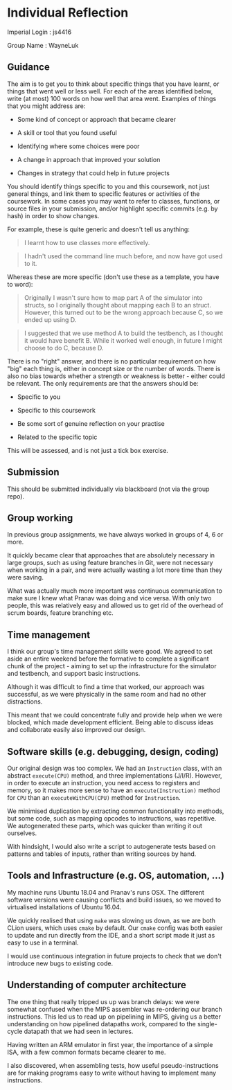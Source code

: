 Individual Reflection
=====================

Imperial Login : js4416

Group Name : WayneLuk

Guidance
--------

The aim is to get you to think about specific things that you
have learnt, or things that went well or less well. For each
of the areas identified below, write (at most) 100 words on how
well that area went. Examples of things that you might address
are:

- Some kind of concept or approach that became clearer

- A skill or tool that you found useful

- Identifying where some choices were poor

- A change in approach that improved your solution

- Changes in strategy that could help in future projects



You should identify things specific to you and this coursework,
not just general things, and link them to specific features or
activities of the coursework. In some cases you may want to refer
to classes, functions, or source files in your submission,
and/or highlight specific commits (e.g. by hash) in order to
show changes.

For example, these is quite generic and doesn't tell us anything:

> I learnt how to use classes more effectively.

> I hadn't used the command line much before, and now have got used to it.

Whereas these are more specific (don't use these as a template, you
have to word):

> Originally I wasn't sure how to map part A of the simulator into
> structs, so I originally thought about mapping each B to an
> struct. However, this turned out to be the wrong approach
> because C, so we ended up using D.

> I suggested that we use method A to build the testbench, as I
> thought it would have benefit B. While it worked well enough,
> in future I might choose to do C, because D.

There is no "right" answer, and there is no particular
requirement on how "big" each thing is, either in concept
size or the number of words. There is also no bias towards
whether a strength or weakness is better - either could be
relevant. The only requirements are that the answers should be:

- Specific to you

- Specific to this coursework

- Be some sort of genuine reflection on your practise

- Related to the specific topic

This will be assessed, and is not just a tick box exercise.

Submission
----------

This should be submitted individually via blackboard (not
via the group repo).

Group working
-------------

In previous group assignments, we have always worked in groups of 4, 6 or more.

It quickly became clear that approaches that are absolutely necessary in large groups,
such as using feature branches in Git, were not necessary when working in a pair,
and were actually wasting a lot more time than they were saving.

What was actually much more important was continuous communication to make sure
I knew what Pranav was doing and vice versa. With only two people, this was
relatively easy and allowed us to get rid of the overhead of
scrum boards, feature branching etc.

Time management
---------------

I think our group's time management skills were good. We agreed to set
aside an entire weekend before the formative to complete a significant
chunk of the project - aiming to set up the infrastructure for the
simulator and testbench, and support basic instructions.

Although it was difficult to find a time that worked, our
approach was successful, as we were physically in the same room and
had no other distractions.

This meant that we could concentrate fully and provide help when we were blocked,
which made development efficient. Being able to discuss ideas and collaborate
easily also improved our design.

Software skills (e.g. debugging, design, coding)
------------------------------------------------

Our original design was too complex. We had an `Instruction` class, with an abstract
`execute(CPU)` method, and three implementations (J/I/R). However, in order to execute
an instruction, you need access to registers and memory, so it makes more sense
to have an `execute(Instruction)` method for `CPU` than an `executeWithCPU(CPU)`
method for `Instruction`.

We minimised duplication by extracting common functionality into methods,
but some code, such as mapping opcodes to instructions, was repetitive.
We autogenerated these parts, which was quicker than writing it out ourselves.

With hindsight, I would also write a script to autogenerate tests
based on patterns and tables of inputs, rather than writing sources by hand.

Tools and Infrastructure (e.g. OS, automation, ...)
---------------------------------------------------

My machine runs Ubuntu 18.04 and Pranav's runs OSX.
The different software versions were causing conflicts and build issues,
so we moved to virtualised installations of Ubuntu 16.04.

We quickly realised that using `make` was slowing us down, as we are both CLion
users, which uses `cmake` by default. Our `cmake` config was both easier to update
and run directly from the IDE, and a short script made it just as easy to use in
a terminal.

I would use continuous integration in future projects to check that we don't
introduce new bugs to existing code.

Understanding of computer architecture
--------------------------------------

The one thing that really tripped us up was branch delays:
we were somewhat confused when the MIPS assembler was
re-ordering our branch instructions. This led us to read up on pipelining in MIPS,
giving us a better understanding on how pipelined datapaths work, compared
to the single-cycle datapath that we had seen in lectures.

Having written an ARM emulator in first year, the importance of a simple ISA,
with a few common formats became clearer to me.

I also discovered, when assembling tests, how useful pseudo-instructions are
for making programs easy to write without having to implement many instructions.
